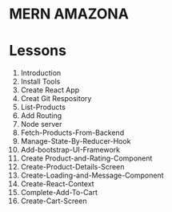 # MERN AMAZONA

# Lessons

1. Introduction
2. Install Tools
3. Create React App
4. Creat Git Respository
5. List-Products
6. Add Routing
7. Node server
8. Fetch-Products-From-Backend
9. Manage-State-By-Reducer-Hook
10. Add-bootstrap-UI-Framework
11. Create Product-and-Rating-Component
12. Create-Product-Details-Screen
13. Create-Loading-and-Message-Component
14. Create-React-Context
15. Complete-Add-To-Cart
16. Create-Cart-Screen
